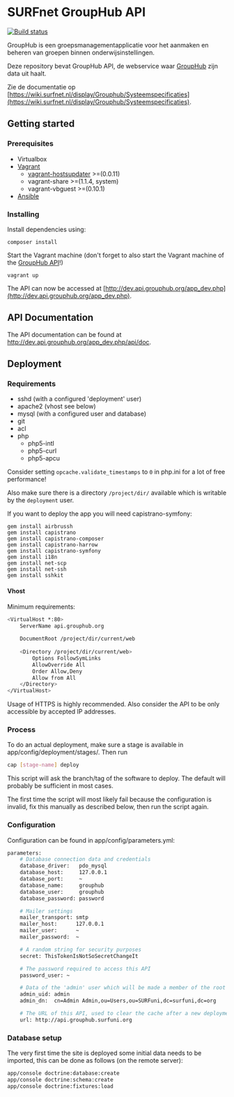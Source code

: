 # SURFnet GroupHub API

[![Build status](https://img.shields.io/travis/SURFnet/grouphub.api.svg)](https://travis-ci.org/SURFnet/grouphub.api)

GroupHub is een groepsmanagementapplicatie voor het aanmaken en beheren van groepen binnen onderwijsinstellingen.

Deze repository bevat GroupHub API, de webservice waar [GroupHub](https://github.com/SURFnet/grouphub) zijn data uit haalt.

Zie de documentatie op [https://wiki.surfnet.nl/display/Grouphub/Systeemspecificaties](https://wiki.surfnet.nl/display/Grouphub/Systeemspecificaties).

## Getting started

### Prerequisites

- Virtualbox
- [Vagrant](https://www.vagrantup.com/docs/installation/)
  - [vagrant-hostsupdater](https://github.com/cogitatio/vagrant-hostsupdater) >=(0.0.11)
  - vagrant-share >=(1.1.4, system)
  - vagrant-vbguest >=(0.10.1)
- [Ansible](https://docs.ansible.com/ansible/intro_installation.html)

### Installing

Install dependencies using:

```
composer install
```

Start the Vagrant machine (don't forget to also start the Vagrant machine of the [GroupHub API](https://github.com/SURFnet/grouphub.api)!)

```
vagrant up
```

The API can now be accessed at [http://dev.api.grouphub.org/app_dev.php](http://dev.api.grouphub.org/app_dev.php).

## API Documentation

The API documentation can be found at <http://dev.api.grouphub.org/app_dev.php/api/doc>.

## Deployment

### Requirements

 - sshd (with a configured 'deployment' user)
 - apache2 (vhost see below)
 - mysql (with a configured user and database) 
 - git
 - acl
 - php
   * php5-intl
   * php5-curl
   * php5-apcu

Consider setting `opcache.validate_timestamps` to `0` in php.ini for a lot of free performance!

Also make sure there is a directory `/project/dir/` available which is writable by the `deployment` user. 

If you want to deploy the app you will need capistrano-symfony:

```
gem install airbrussh
gem install capistrano
gem install capistrano-composer
gem install capistrano-harrow
gem install capistrano-symfony
gem install i18n
gem install net-scp
gem install net-ssh
gem install sshkit
```
 
#### Vhost

Minimum requirements:

```sh
<VirtualHost *:80>
    ServerName api.grouphub.org
    
    DocumentRoot /project/dir/current/web
    
    <Directory /project/dir/current/web>
        Options FollowSymLinks
        AllowOverride All
        Order Allow,Deny
        Allow from All
    </Directory>
</VirtualHost>
```

Usage of HTTPS is highly recommended. Also consider the API to be only accessible by accepted IP addresses.

### Process

To do an actual deployment, make sure a stage is available in app/config/deployment/stages/. Then run 

```sh
cap [stage-name] deploy
```

This script will ask the branch/tag of the software to deploy. The default will probably be sufficient in most cases.

The first time the script will most likely fail because the configuration is invalid, fix this manually as described below, 
then run the script again.

### Configuration

Configuration can be found in app/config/parameters.yml:

```sh
parameters:
    # Database connection data and credentials
    database_driver:   pdo_mysql
    database_host:     127.0.0.1
    database_port:     ~
    database_name:     grouphub
    database_user:     grouphub
    database_password: password

    # Mailer settings
    mailer_transport: smtp
    mailer_host:      127.0.0.1
    mailer_user:      ~
    mailer_password:  ~

    # A random string for security purposes 
    secret: ThisTokenIsNotSoSecretChangeIt

    # The password required to access this API
    password_user: ~

    # Data of the 'admin' user which will be made a member of the root admin group
    admin_uid: admin
    admin_dn:  cn=Admin Admin,ou=Users,ou=SURFuni,dc=surfuni,dc=org

    # The URL of this API, used to clear the cache after a new deployment
    url: http://api.grouphub.surfuni.org
```

### Database setup

The very first time the site is deployed some initial data needs to be imported, 
this can be done as follows (on the remote server):

```sh
app/console doctrine:database:create
app/console doctrine:schema:create
app/console doctrine:fixtures:load
```
